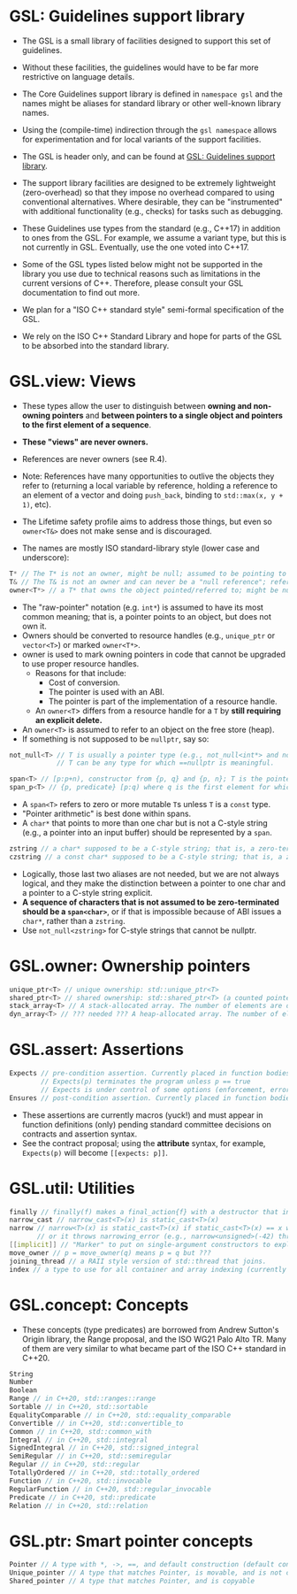# GSL: Guidelines support library
- The GSL is a small library of facilities designed to support this set of guidelines.
- Without these facilities, the guidelines would have to be far more restrictive on language details.

- The Core Guidelines support library is defined in `namespace gsl` and the names might be aliases for standard library or other well-known library names.
- Using the (compile-time) indirection through the `gsl namespace` allows for experimentation and for local variants of the support facilities.

- The GSL is header only, and can be found at [GSL: Guidelines support library](https://github.com/Microsoft/GSL).
- The support library facilities are designed to be extremely lightweight (zero-overhead) so that they impose no overhead compared to using conventional alternatives. Where desirable, they can be "instrumented" with additional functionality (e.g., checks) for tasks such as debugging.

- These Guidelines use types from the standard (e.g., C++17) in addition to ones from the GSL. For example, we assume a variant type, but this is not currently in GSL. Eventually, use the one voted into C++17.

- Some of the GSL types listed below might not be supported in the library you use due to technical reasons such as limitations in the current versions of C++. Therefore, please consult your GSL documentation to find out more.

- We plan for a "ISO C++ standard style" semi-formal specification of the GSL.
- We rely on the ISO C++ Standard Library and hope for parts of the GSL to be absorbed into the standard library.

# GSL.view: Views
- These types allow the user to distinguish between **owning and non-owning pointers** and **between pointers to a single object and pointers to the first element of a sequence**.
- **These "views" are never owners.**

- References are never owners (see R.4).
- Note: References have many opportunities to outlive the objects they refer to (returning a local variable by reference, holding a reference to an element of a vector and doing `push_back`, binding to `std::max(x, y + 1)`, etc).
- The Lifetime safety profile aims to address those things, but even so `owner<T&>` does not make sense and is discouraged.

- The names are mostly ISO standard-library style (lower case and underscore):

```cpp
T* // The T* is not an owner, might be null; assumed to be pointing to a single element.
T& // The T& is not an owner and can never be a "null reference"; references are always bound to objects.
owner<T*> // a T* that owns the object pointed/referred to; might be nullptr.
```
- The "raw-pointer" notation (e.g. `int*`) is assumed to have its most common meaning; that is, a pointer points to an object, but does not own it.
- Owners should be converted to resource handles (e.g., `unique_ptr` or `vector<T>`) or marked `owner<T*>`.
- owner is used to mark owning pointers in code that cannot be upgraded to use proper resource handles.
  - Reasons for that include:
    - Cost of conversion.
    - The pointer is used with an ABI.
    - The pointer is part of the implementation of a resource handle.
  - An `owner<T`> differs from a resource handle for a `T` by **still requiring an explicit delete.**
- An `owner<T>` is assumed to refer to an object on the free store (heap).
- If something is not supposed to be `nullptr`, say so:
```cpp
not_null<T> // T is usually a pointer type (e.g., not_null<int*> and not_null<owner<Foo*>>) that must not be nullptr.
            // T can be any type for which ==nullptr is meaningful.
```

```cpp
span<T> // [p:p+n), constructor from {p, q} and {p, n}; T is the pointer type
span_p<T> // {p, predicate} [p:q) where q is the first element for which predicate(*p) is true
```
- A `span<T>` refers to zero or more mutable `T`s unless `T` is a `const` type.
- "Pointer arithmetic" is best done within spans.
- A `char*` that points to more than one char but is not a C-style string (e.g., a pointer into an input buffer) should be represented by a `span`.

```cpp
zstring // a char* supposed to be a C-style string; that is, a zero-terminated sequence of char or nullptr
czstring // a const char* supposed to be a C-style string; that is, a zero-terminated sequence of const char or nullptr
```
- Logically, those last two aliases are not needed, but we are not always logical, and they make the distinction between a pointer to one char and a pointer to a C-style string explicit.
- **A sequence of characters that is not assumed to be zero-terminated should be a `span<char>`**, or if that is impossible because of ABI issues a `char*`, rather than a `zstring`.
- Use `not_null<zstring>` for C-style strings that cannot be nullptr.

# GSL.owner: Ownership pointers
```cpp
unique_ptr<T> // unique ownership: std::unique_ptr<T>
shared_ptr<T> // shared ownership: std::shared_ptr<T> (a counted pointer)
stack_array<T> // A stack-allocated array. The number of elements are determined at construction and fixed thereafter. The elements are mutable unless T is a const type.
dyn_array<T> // ??? needed ??? A heap-allocated array. The number of elements are determined at construction and fixed thereafter. The elements are mutable unless T is a const type. Basically a span that allocates and owns its elements.
```

# GSL.assert: Assertions
```cpp
Expects // pre-condition assertion. Currently placed in function bodies. Later, should be moved to declarations.
        // Expects(p) terminates the program unless p == true
        // Expects is under control of some options (enforcement, error message, alternatives to terminate)
Ensures // post-condition assertion. Currently placed in function bodies. Later, should be moved to declarations.
```
- These assertions are currently macros (yuck!) and must appear in function definitions (only) pending standard committee decisions on contracts and assertion syntax.
- See the contract proposal; using the **attribute** syntax, for example, `Expects(p)` will become `[[expects: p]]`.

# GSL.util: Utilities
```cpp
finally // finally(f) makes a final_action{f} with a destructor that invokes f
narrow_cast // narrow_cast<T>(x) is static_cast<T>(x)
narrow // narrow<T>(x) is static_cast<T>(x) if static_cast<T>(x) == x with no signedness promotions
       // or it throws narrowing_error (e.g., narrow<unsigned>(-42) throws)
[[implicit]] // "Marker" to put on single-argument constructors to explicitly make them non-explicit.
move_owner // p = move_owner(q) means p = q but ???
joining_thread // a RAII style version of std::thread that joins.
index // a type to use for all container and array indexing (currently an alias for ptrdiff_t)
```

# GSL.concept: Concepts
- These concepts (type predicates) are borrowed from Andrew Sutton's Origin library, the Range proposal, and the ISO WG21 Palo Alto TR. Many of them are very similar to what became part of the ISO C++ standard in C++20.
```cpp
String
Number
Boolean
Range // in C++20, std::ranges::range
Sortable // in C++20, std::sortable
EqualityComparable // in C++20, std::equality_comparable
Convertible // in C++20, std::convertible_to
Common // in C++20, std::common_with
Integral // in C++20, std::integral
SignedIntegral // in C++20, std::signed_integral
SemiRegular // in C++20, std::semiregular
Regular // in C++20, std::regular
TotallyOrdered // in C++20, std::totally_ordered
Function // in C++20, std::invocable
RegularFunction // in C++20, std::regular_invocable
Predicate // in C++20, std::predicate
Relation // in C++20, std::relation
```

# GSL.ptr: Smart pointer concepts
```cpp
Pointer // A type with *, ->, ==, and default construction (default construction is assumed to set the singular "null" value)
Unique_pointer // A type that matches Pointer, is movable, and is not copyable
Shared_pointer // A type that matches Pointer, and is copyable
```